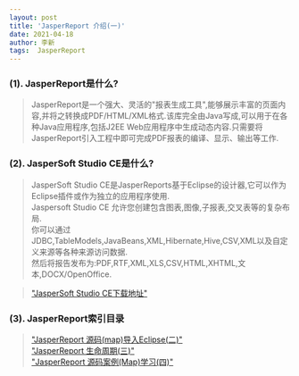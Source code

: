 ```yaml
---
layout: post
title: 'JasperReport 介绍(一)'
date: 2021-04-18
author: 李新
tags:  JasperReport
---
```


### (1). JasperReport是什么?
> JasperReport是一个强大、灵活的"报表生成工具",能够展示丰富的页面内容,并将之转换成PDF/HTML/XML格式.该库完全由Java写成,可以用于在各种Java应用程序,包括J2EE Web应用程序中生成动态内容.只需要将JasperReport引入工程中即可完成PDF报表的编译、显示、输出等工作.    

### (2). JasperSoft Studio CE是什么?
> JasperSoft Studio CE是JasperReports基于Eclipse的设计器,它可以作为Eclipse插件或作为独立的应用程序使用.  
> Jaspersoft Studio CE 允许您创建包含图表,图像,子报表,交叉表等的复杂布局.   
> 你可以通过JDBC,TableModels,JavaBeans,XML,Hibernate,Hive,CSV,XML以及自定义来源等各种来源访问数据.  
> 然后将报告发布为:PDF,RTF,XML,XLS,CSV,HTML,XHTML,文本,DOCX/OpenOffice.    

> ["JasperSoft Studio CE下载地址"](https://community.jaspersoft.com/community-download)   

### (3). JasperReport索引目录
> ["JasperReport 源码(map)导入Eclipse(二)"](/2021/04/18/JasperReport-Demo-Import.html)     
> ["JasperReport 生命周期(三)"](/2021/04/18/JasperReport-Life-Cycle.html)     
> ["JasperReport 源码案例(Map)学习(四)"](/2021/04/18/JasperReport-Map.html)     